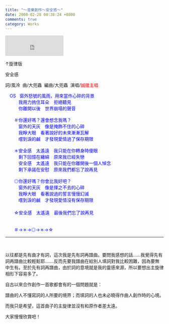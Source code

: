 ```yaml
---
title: "～音樂創作～安全感～"
date: 2008-02-28 00:38:24 +0800
comments: true
category: Works
---
```

<p><iframe marginwidth="0" marginheight="0" src="http://vlog.xuite.net/vlog/guest/external.php?media_id=bGJXTWdqLTg2MzA0Ny5mbHY=&pt=2&ar=1&as=1" frameborder="0" width="185" scrolling="no" height="65"></iframe></p><p>↑旋律版 </p><p>安全感</p><p>詞/風泠  曲/大兜蟲  編曲/大兜蟲  演唱/<font color="#ff0000">誠徵主唱</font></p><p><font color="#0000ff">　OS   窗外怒號的風雨，用來當作心碎的背景<br />　　　我用力摀住耳朵　拒絕聽見<br />　　　你離開以後　世界崩塌的聲音<br /><br />　　＃你還好嗎？還會想念我嗎？<br />　　　窗外的天灰　像是掩飾不住的心碎<br />　　　我睜大眼　看著說好的未來漸漸瓦解<br />　　　嚐到淚的鹹　才發現愛情過了保存期限<br /><br />　　＊安全感　太遙遠　我只能在你轉身時傻眼<br />　　　剩下回憶在纏綿　原來我已經失戀<br />　　　安全感　太遙遠　我只能在你離開後一個人悼念<br />　　　剩下承諾在安慰　原來我們都忘了說再見<br /><br />　　◎你還好嗎？你會比我好吧？<br />　　　窗外的天灰　像是揮之不去的心碎<br />　　　我睜大眼　看著說過的誓言慢慢幻滅<br />　　　嚐到淚的鹹　才發現愛情沒有保存期限<br />　<br />　　☆安全感　太遙遠　最後我們忘了說再見<br /><br /><br />　　＃→＊→◎→＊→☆</font></p><hr /><p> </p><p>以往都是先有曲才有詞，這次我是先有詞再譜曲。要問我感想的話......我覺得先有詞再譜曲比較輕鬆耶.......反而先要我譜曲在給別人填詞對我比較困難，因為要無中生有。至於先有詞再譜曲，由於詞的意境就是我的靈感來源，所以要想出主旋律相形下容易多了。</p><p>自古以來合作創作一首歌都會有的一個問題就是：</p><p>譜曲的人不懂寫詞的人所要的境界；而填詞的人也未必曉得作曲人創作時的心境。</p><p>而我只是希望，這首曲子的主旋律並沒有和原作者差太遠。</p><p>大家慢慢欣賞吧！</p>
